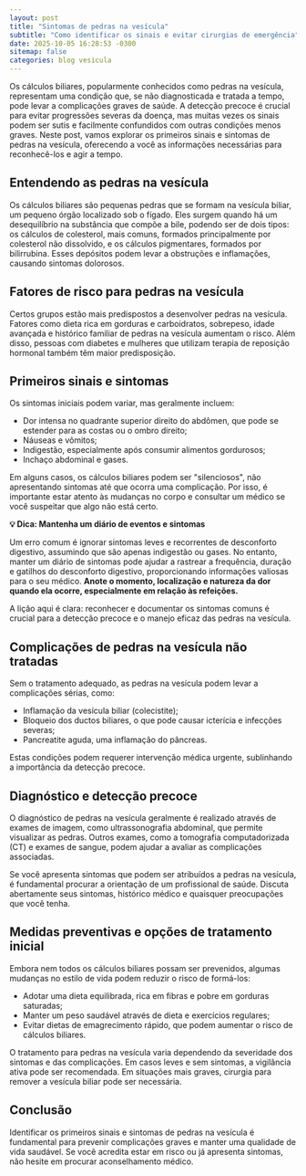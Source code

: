 ```yaml
---
layout: post
title: "Sintomas de pedras na vesícula"
subtitle: "Como identificar os sinais e evitar cirurgias de emergência"
date: 2025-10-05 16:28:53 -0300
sitemap: false
categories: blog vesicula
---
```


Os cálculos biliares, popularmente conhecidos como pedras na vesícula, representam uma condição que, se não diagnosticada e tratada a tempo, pode levar a complicações graves de saúde. A detecção precoce é crucial para evitar progressões severas da doença, mas muitas vezes os sinais podem ser sutis e facilmente confundidos com outras condições menos graves. Neste post, vamos explorar os primeiros sinais e sintomas de pedras na vesícula, oferecendo a você as informações necessárias para reconhecê-los e agir a tempo.

## Entendendo as pedras na vesícula

Os cálculos biliares são pequenas pedras que se formam na vesícula biliar, um pequeno órgão localizado sob o fígado. Eles surgem quando há um desequilíbrio na substância que compõe a bile, podendo ser de dois tipos: os cálculos de colesterol, mais comuns, formados principalmente por colesterol não dissolvido, e os cálculos pigmentares, formados por bilirrubina. Esses depósitos podem levar a obstruções e inflamações, causando sintomas dolorosos.

## Fatores de risco para pedras na vesícula

Certos grupos estão mais predispostos a desenvolver pedras na vesícula. Fatores como dieta rica em gorduras e carboidratos, sobrepeso, idade avançada e histórico familiar de pedras na vesícula aumentam o risco. Além disso, pessoas com diabetes e mulheres que utilizam terapia de reposição hormonal também têm maior predisposição.

## Primeiros sinais e sintomas

Os sintomas iniciais podem variar, mas geralmente incluem:

- Dor intensa no quadrante superior direito do abdômen, que pode se estender para as costas ou o ombro direito;
- Náuseas e vômitos;
- Indigestão, especialmente após consumir alimentos gordurosos;
- Inchaço abdominal e gases.

Em alguns casos, os cálculos biliares podem ser "silenciosos", não apresentando sintomas até que ocorra uma complicação. Por isso, é importante estar atento às mudanças no corpo e consultar um médico se você suspeitar que algo não está certo.

<div class="box">
<p><strong>💡️ Dica: Mantenha um diário de eventos e sintomas</strong></p>
<p>Um erro comum é ignorar sintomas leves e recorrentes de desconforto digestivo, assumindo que são apenas indigestão ou gases. No entanto, manter um diário de sintomas pode ajudar a rastrear a frequência, duração e gatilhos do desconforto digestivo, proporcionando informações valiosas para o seu médico. <strong>Anote o momento, localização e natureza da dor quando ela ocorre, especialmente em relação às refeições.</strong>
</p>
</div>

A lição aqui é clara: reconhecer e documentar os sintomas comuns é crucial para a detecção precoce e o manejo eficaz das pedras na vesícula.

## Complicações de pedras na vesícula não tratadas

Sem o tratamento adequado, as pedras na vesícula podem levar a complicações sérias, como:

- Inflamação da vesícula biliar (colecistite);
- Bloqueio dos ductos biliares, o que pode causar icterícia e infecções severas;
- Pancreatite aguda, uma inflamação do pâncreas.

Estas condições podem requerer intervenção médica urgente, sublinhando a importância da detecção precoce.

## Diagnóstico e detecção precoce

O diagnóstico de pedras na vesícula geralmente é realizado através de exames de imagem, como ultrassonografia abdominal, que permite visualizar as pedras. Outros exames, como a tomografia computadorizada (CT) e exames de sangue, podem ajudar a avaliar as complicações associadas.

Se você apresenta sintomas que podem ser atribuídos a pedras na vesícula, é fundamental procurar a orientação de um profissional de saúde. Discuta abertamente seus sintomas, histórico médico e quaisquer preocupações que você tenha.

## Medidas preventivas e opções de tratamento inicial

Embora nem todos os cálculos biliares possam ser prevenidos, algumas mudanças no estilo de vida podem reduzir o risco de formá-los:

- Adotar uma dieta equilibrada, rica em fibras e pobre em gorduras saturadas;
- Manter um peso saudável através de dieta e exercícios regulares;
- Evitar dietas de emagrecimento rápido, que podem aumentar o risco de cálculos biliares.

O tratamento para pedras na vesícula varia dependendo da severidade dos sintomas e das complicações. Em casos leves e sem sintomas, a vigilância ativa pode ser recomendada. Em situações mais graves, cirurgia para remover a vesícula biliar pode ser necessária.

## Conclusão

Identificar os primeiros sinais e sintomas de pedras na vesícula é fundamental para prevenir complicações graves e manter uma qualidade de vida saudável. Se você acredita estar em risco ou já apresenta sintomas, não hesite em procurar aconselhamento médico.
